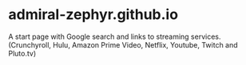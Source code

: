 # admiral-zephyr.github.io
A start page with Google search and links to streaming services. (Crunchyroll, Hulu, Amazon Prime Video, Netflix, Youtube, Twitch and Pluto.tv)
